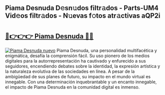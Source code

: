 ## Piama Desnuda D𝚎sn𝚞dos filtr𝚊dos - Parts-UM4 Vid𝚎os filtr𝚊dos - N𝚞evas f𝚘tos atr𝚊ctivas aQP2i

# <h2><a href="http://mb8fos.tromn.icu/?c=Piama+Desnuda">🔗👉👉👉 Piama Desnuda 🔗🔗</a></h2>

[![Piama Desnuda nuevo](https://i.imgur.com/pEAQMta.gif)](http://mb8fos.tromn.icu/?c=Piama+Desnuda)
Piama Desnuda, una personalidad multifacética y enigmática, desafía la comprensión fácil. Su uso pionero de los medios digitales para la autorrepresentación ha cautivado y enfurecido a sus seguidores, encendiendo debates sobre la identidad, la expresión artística y la naturaleza evolutiva de las sociedades en línea. A pesar de la ambigüedad de sus planes de futuro, su impacto en el mundo virtual es innegable. Con una determinación inquebrantable y un encanto innegable, el impacto de Piama Desnuda en la comunidad digital es inmenso.
